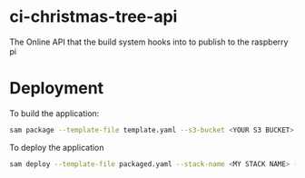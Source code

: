 # ci-christmas-tree-api
The Online API that the build system hooks into to publish to the raspberry pi

# Deployment
To build the application:
```bash
sam package --template-file template.yaml --s3-bucket <YOUR S3 BUCKET> --output-template-file packaged.yaml
```
To deploy the application
```bash
sam deploy --template-file packaged.yaml --stack-name <MY STACK NAME> --capabilities CAPABILITY_NAMED_IAM
```